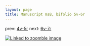```yaml
---
layout: page
title: Manuscript msB, bifolio 5v-6r
---
```


prev: [4v-5r](../4v-5r/) next: [6v-7r](../6v-7r/)



[![Linked to zoomble image](http://www.homermultitext.org/iipsrv?IIIF=/project/homer/pyramidal/deepzoom/hmt/vbbifolio/v1/vb_5v_6r.tif/full/2000,/0/default.jpg)](http://www.homermultitext.org/ict2/?urn=urn:cite2:hmt:vbbifolio.v1:vb_5v_6r)

